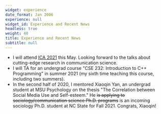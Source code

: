 ```yaml
---
widget: experience
date_format: Jan 2006
experience: null
widget_id: Experience and Recent News
headless: true
weight: 40
title: Experience and Recent News
subtitle: null
---
```

* I will attend [ICA 2021](https://www.icahdq.org/page/ICA2021) this May. Looking forward to the talks about cutting-edge research in communication science.
* I will TA for an undergrad course "CSE 232: Introduction to C++ Programming" in summer 2021 (my sixth time teaching this course, including two summers).
* In the second half of 2020, I mentored Xiaoqin Yan, an undergrad student at MSU Psychology on the thesis "The Correlation between Social Media Use and Self-esteem." He ~~is applying to sociology/communication science Ph.D. programs~~ is an incoming sociology Ph.D. student at NC State for Fall 2021. Congrats, Xiaoqin!